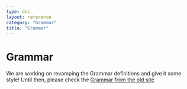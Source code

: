 ```yaml
---
type: doc
layout: reference
category: "Grammar"
title: "Grammar"
---
```


# Grammar

We are working on revamping the Grammar definitions and give it some style! Until then, please check the [Grammar from the old site](http://confluence.jetbrains.com/display/Kotlin/Grammar)

